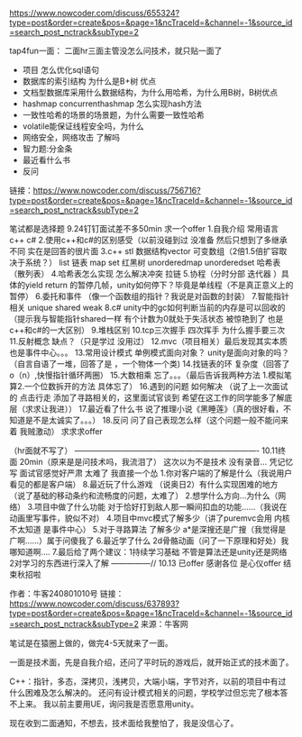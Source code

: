 https://www.nowcoder.com/discuss/655324?type=post&order=create&pos=&page=1&ncTraceId=&channel=-1&source_id=search_post_nctrack&subType=2

tap4fun一面： 二面hr三面主管没怎么问技术，就只贴一面了

- 项目 怎么优化sql语句
- 数据库的索引结构 为什么是B+树 优点
- 文档型数据库采用什么数据结构，为什么用哈希，为什么用B树，B树优点
- hashmap concurrenthashmap 怎么实现hash方法
- 一致性哈希的场景的场景题，为什么需要一致性哈希
- volatile能保证线程安全吗，为什么
- 网络安全，网络攻击 了解吗
- 智力题:分金条
- 最近看什么书
- 反问




链接：https://www.nowcoder.com/discuss/756716?type=post&order=create&pos=&page=1&ncTraceId=&channel=-1&source_id=search_post_nctrack&subType=2

笔试都是选择题
9.24钉钉面试差不多50min 求一个offer
1.自我介绍 常用语言c++ c#
2.使用c++和c#的区别感受（以前没碰到过 没准备 然后只想到了多继承不同 实在是回答的很片面
3.c++ stl 数据结构vector 可变数组（2倍1.5倍扩容取决于系统？） list 链表 map set 红黑树 unorderedmap unorderedset 哈希表（散列表）
4.哈希表怎么实现 怎么解决冲突 拉链
5.协程（分时分部 迭代器 ）具体的yield return 的暂停几帧，unity如何停下？毕竟是单线程（不是真正意义上的暂停）
6.委托和事件 （像一个函数组的指针？我说是对函数的封装）
7.智能指针相关 unique shared weak
8.c# unity中的gc如何判断当前的内存是可以回收的（提示我与智能指针shared一样 有个计数为0就处于失活状态 被惊艳到了 也是c++和c#的一大区别）
9.堆栈区别
10.tcp三次握手 四次挥手 为什么握手要三次
11.反射概念 缺点？（只是学过 没用过）
12.mvc（项目相关）最后发现其实本质也是事件中心。。。
13.常用设计模式 单例模式面向对象？  unity是面向对象的吗？（自言自语了一堆，回答了是 ，一个物体一个类)
14.找链表的环 复杂度（回答了o（n）,快慢指针循环两圈）
15.大数相乘 忘了。。。（最后告诉我两种方法 1.模拟笔算2.一个位数拆开的方法 具体忘了）
16.遇到的问题 如何解决 （说了上一次面试的 点击行走 添加了寻路相关的，这里面试官谈到 希望在这工作的同学能多了解底层（求求让我进））
17.最近看了什么书  说了推理小说《黑睡莲》（真的很好看，不知道是不是太诚实了。。。）
18.反问 问了自己表现怎么样（这个问题一般不能问来着 我贼激动）
求求求offer

（hr面就不写了）
———————————————————————-
10.11终面 20min（原来是是问技术吗，我流泪了）
这次以为不是技术 没有录音… 凭记忆写
面试官感觉好严肃 太难了 我直接一个怂
1.你对客户端的了解是什么（我说用户看见的都是客户端）
8.最近玩了什么游戏 （说奥日2）有什么实现困难的地方（说了基础的移动条约和流畅度的问题，太难了）
2.想学什么方向…为什么（网络）
3.项目中做了什么功能 对于恰好打到敌人那一瞬间扣血的功能……（我说在动画里写事件，貌似不对）
4.项目中mvc模式了解多少（讲了puremvc会用 内核不太知道 是事件中心）
5.对于寻路算法 了解多少 a*是深搜还是广搜（我觉得是广啊……）属于问傻我了
6.最近学了什么 2d骨骼动画（问了一下原理和好处）我哪知道啊….
7.最后给了两个建议：1持续学习基础 不管是算法还是unity还是网络 2对学习的东西进行深入了解
—————//
10.13 已offer 感谢各位 是心仪offer 结束秋招啦





作者：牛客240801010号
链接：https://www.nowcoder.com/discuss/637893?type=post&order=create&pos=&page=1&ncTraceId=&channel=-1&source_id=search_post_nctrack&subType=2
来源：牛客网

笔试是在猿圈上做的，做完4-5天就来了一面。

一面是技术面，先是自我介绍，还问了平时玩的游戏后，就开始正式的技术面了。

C++：指针，多态，深拷贝，浅拷贝，大端小端，字节对齐，以前的项目中有过什么困难及怎么解决的。
还问有设计模式相关的问题，学校学过但忘完了根本答不上来。
我以前主要用UE，询问我是否愿意用unity。

现在收到二面通知，不想去，技术面给我整怕了，我是没信心了。